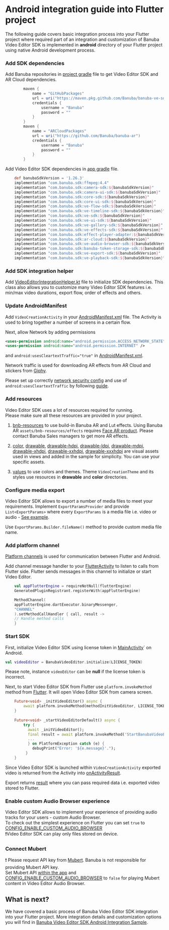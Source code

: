 # Android integration guide into Flutter project

The following guide covers basic integration process into your Flutter project
where required part of an integration and customization of Banuba Video Editor SDK is implemented in **android** directory
of your Flutter project using native Android development process.

### Add SDK dependencies
Add Banuba repositories in [project gradle](../android/build.gradle#L55) file to get Video Editor SDK and AR Cloud dependencies.

```groovy
        maven {
            name = "GitHubPackages"
            url = uri("https://maven.pkg.github.com/Banuba/banuba-ve-sdk")
            credentials {
                username = "Banuba"
                password = ""
            }
        }
        maven {
            name = "ARCloudPackages"
            url = uri("https://github.com/Banuba/banuba-ar")
            credentials {
                username = "Banuba"
                password = ""
            }
        }
```

Add Video Editor SDK dependencies in [app gradle](../android/app/build.gradle#L313) file.
```groovy
    def banubaSdkVersion = '1.26.3'
    implementation "com.banuba.sdk:ffmpeg:4.4"
    implementation "com.banuba.sdk:camera-sdk:${banubaSdkVersion}"
    implementation "com.banuba.sdk:camera-ui-sdk:${banubaSdkVersion}"
    implementation "com.banuba.sdk:core-sdk:${banubaSdkVersion}"
    implementation "com.banuba.sdk:core-ui-sdk:${banubaSdkVersion}"
    implementation "com.banuba.sdk:ve-flow-sdk:${banubaSdkVersion}"
    implementation "com.banuba.sdk:ve-timeline-sdk:${banubaSdkVersion}"
    implementation "com.banuba.sdk:ve-sdk:${banubaSdkVersion}"
    implementation "com.banuba.sdk:ve-ui-sdk:${banubaSdkVersion}"
    implementation "com.banuba.sdk:ve-gallery-sdk:${banubaSdkVersion}"
    implementation "com.banuba.sdk:ve-effects-sdk:${banubaSdkVersion}"
    implementation "com.banuba.sdk:effect-player-adapter:${banubaSdkVersion}"
    implementation "com.banuba.sdk:ar-cloud:${banubaSdkVersion}"
    implementation "com.banuba.sdk:ve-audio-browser-sdk:${banubaSdkVersion}"
    implementation "com.banuba.sdk:banuba-token-storage-sdk:${banubaSdkVersion}"
    implementation "com.banuba.sdk:ve-export-sdk:${banubaSdkVersion}"
    implementation "com.banuba.sdk:ve-playback-sdk:${banubaSdkVersion}"
```
### Add SDK integration helper
Add [VideoEditorIntegrationHelper.kt](../android/app/src/main/kotlin/com/banuba/flutter/flutter_ve_sdk/VideoEditorIntegrationHelper.kt) file
to initialize SDK dependencies. This class also allows you to customize many Video Editor SDK features i.e. min/max video durations, export flow, order of effects and others.

### Update AndroidManifest
Add ```VideoCreationActivity``` in your [AndroidManifest.xml](../android/app/src/main/AndroidManifest.xml#L53) file.
The Activity is used to bring together a number of screens in a certain flow.

Next, allow Network by adding permissions
```xml
<uses-permission android:name="android.permission.ACCESS_NETWORK_STATE" />
<uses-permission android:name="android.permission.INTERNET" />
```
and ```android:usesCleartextTraffic="true"``` in [AndroidManifest.xml](../android/app/src/main/AndroidManifest.xml).

Network traffic is used for downloading AR effects from AR Cloud and stickers from [Giphy](https://giphy.com/).

Please set up correctly [network security config](https://developer.android.com/training/articles/security-config) and use of ```android:usesCleartextTraffic```
by following [guide](https://developer.android.com/guide/topics/manifest/application-element).

### Add resources
Video Editor SDK uses a lot of resources required for running.  
Please make sure all these resources are provided in your project.

1. [bnb-resources](../android/app/src/main/assets/bnb-resources) to use build-in Banuba AR and Lut effects. Using Banuba AR ```assets/bnb-resources/effects``` requires [Face AR product](https://docs.banuba.com/face-ar-sdk-v1). Please contact Banuba Sales managers to get more AR effects.  
   
2. [color](../android/app/src/main/res/color),
[drawable](../android/app/src/main/res/drawable),
[drawable-hdpi](../android/app/src/main/res/drawable-hdpi),
[drawable-ldpi](../android/app/src/main/res/drawable-ldpi),
[drawable-mdpi](../android/app/src/main/res/drawable-mdpi),
[drawable-xhdpi](../android/app/src/main/res/drawable-xhdpi),
[drawable-xxhdpi](../android/app/src/main/res/drawable-xxhdpi),
[drawable-xxxhdpi](../android/app/src/main/res/drawable-xxxhdpi) are visual assets used in views and added in the sample for simplicity. You can use your specific assets.  
   
3. [values](../android/app/src/main/res/values) to use colors and themes. Theme ```VideoCreationTheme``` and its styles use resources in **drawable** and **color** directories.  

### Configure media export
Video Editor SDK allows to export a number of media files to meet your requirements.
Implement ```ExportParamsProvider``` and provide ```List<ExportParams>``` where every ```ExportParams``` is a media file i.e. video or audio -
[See example](../android/app/src/main/kotlin/com/banuba/flutter/flutter_ve_sdk/VideoEditorIntegrationHelper.kt#L175).

Use ```ExportParams.Builder.fileName()``` method to provide custom media file name.

### Add platform channel
[Platform channels](https://docs.flutter.dev/development/platform-integration/platform-channels) is used for communication between Flutter and Android.

Add channel message handler to your [FlutterActivity](../android/app/src/main/kotlin/com/banuba/flutter/flutter_ve_sdk/MainActivity.kt#L48) 
to listen to calls from Flutter side. Flutter sends messages in this channel to initialize or start Video Editor.
```kotlin
    val appFlutterEngine = requireNotNull(flutterEngine)
    GeneratedPluginRegistrant.registerWith(appFlutterEngine)

    MethodChannel(
    appFlutterEngine.dartExecutor.binaryMessenger,
    "CHANNEL"
    ).setMethodCallHandler { call, result ->
    // Handle method calls
    }
```

### Start SDK
First, initialize Video Editor SDK using license token in [MainActivity](../android/app/src/main/kotlin/com/banuba/flutter/flutter_ve_sdk/MainActivity.kt#L75)` on Android.
```kotlin
val videoEditor = BanubaVideoEditor.initialize(LICENSE_TOKEN)
```
Please note, instance ```videoEditor``` can be **null** if the license token is incorrect.  

Next, to start Video Editor SDK from Flutter use ```platform.invokeMethod``` method from [Flutter](../lib/main.dart#L79).
It will open Video Editor SDK from camera screen.

```dart
    Future<void> _initVideoEditor() async {
        await platform.invokeMethod(methodInitVideoEditor, LICENSE_TOKEN);
    }
   
    Future<void> _startVideoEditorDefault() async {
        try {
          await _initVideoEditor();
          final result = await platform.invokeMethod('StartBanubaVideoEditor');
          ...
          } on PlatformException catch (e) {
            debugPrint("Error: '${e.message}'.");
         }
    }
   ```

Since Video Editor SDK is launched within ```VideoCreationActivity``` exported video is returned from the Activity
into [onActivityResult](../android/app/src/main/kotlin/com/banuba/flutter/flutter_ve_sdk/MainActivity.kt#207).

Export returns [result](../lib/main.dart#L79)  where you can pass required data i.e. exported video stored to Flutter.

### Enable custom Audio Browser experience
Video Editor SDK allows to implement your experience of providing audio tracks for your users - custom Audio Browser.  
To check out the simplest experience on Flutter you can set ```true``` to [CONFIG_ENABLE_CUSTOM_AUDIO_BROWSER](../android/app/src/main/kotlin/com/banuba/flutter/flutter_ve_sdk/MainActivity.kt#L29)  
:exclamation:Video Editor SDK can play only files stored on device.

### Connect Mubert 
:exclamation: Please request API key from [Mubert](https://mubert.com/). Banuba is not responsible for providing Mubert API key.  
Set Mubert API [within the app](../android/app/src/main/res/values/string.xml#L4) and
[CONFIG_ENABLE_CUSTOM_AUDIO_BROWSER](../android/app/src/main/kotlin/com/banuba/flutter/flutter_ve_sdk/MainActivity.kt#L29)  to ```false```
for playing Mubert content in Video Editor Audio Browser.  

## What is next?
We have covered a basic process of Banuba Video Editor SDK integration into your Flutter project. 
More integration details and customization options you will find in [Banuba Video Editor SDK Android Integration Sample](https://github.com/Banuba/ve-sdk-android-integration-sample).